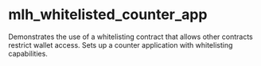 # mlh_whitelisted_counter_app
Demonstrates the use of a whitelisting contract that allows other contracts restrict wallet access. Sets up a counter application with whitelisting capabilities.

